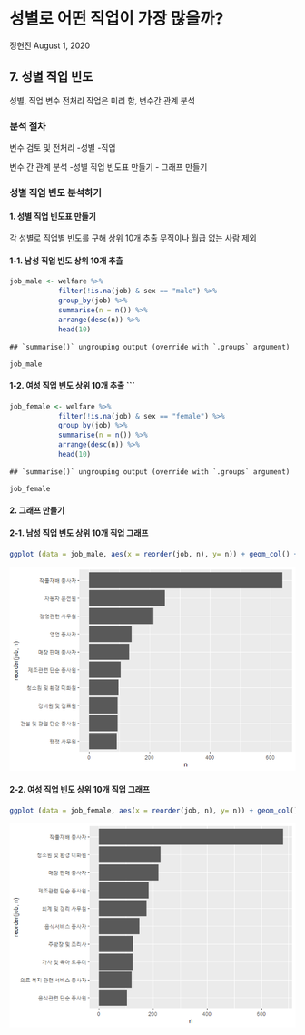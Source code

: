 성별로 어떤 직업이 가장 많을까?
================
정현진
August 1, 2020

## 7\. 성별 직업 빈도

성별, 직업 변수 전처리 작업은 미리 함, 변수간 관계 분석

### 분석 절차

변수 검토 및 전처리 -성별 -직업

변수 간 관계 분석 -성별 직업 빈도표 만들기 - 그래프 만들기

### 성별 직업 빈도 분석하기

#### 1\. 성별 직업 빈도표 만들기

각 성별로 직업별 빈도를 구해 상위 10개 추출 무직이나 월급 없는 사람 제외

#### 1-1. 남성 직업 빈도 상위 10개 추출

``` r
job_male <- welfare %>% 
            filter(!is.na(job) & sex == "male") %>%   
            group_by(job) %>% 
            summarise(n = n()) %>% 
            arrange(desc(n)) %>% 
            head(10)
```

    ## `summarise()` ungrouping output (override with `.groups` argument)

``` r
job_male
```

#### 1-2. 여성 직업 빈도 상위 10개 추출 \`\`\`

``` r
job_female <- welfare %>% 
            filter(!is.na(job) & sex == "female") %>%   
            group_by(job) %>% 
            summarise(n = n()) %>% 
            arrange(desc(n)) %>% 
            head(10)
```

    ## `summarise()` ungrouping output (override with `.groups` argument)

``` r
job_female
```

#### 2\. 그래프 만들기

#### 2-1. 남성 직업 빈도 상위 10개 직업 그래프

``` r
ggplot (data = job_male, aes(x = reorder(job, n), y= n)) + geom_col() + coord_flip()
```

![](welfare07_files/figure-gfm/unnamed-chunk-4-1.png)<!-- -->

#### 2-2. 여성 직업 빈도 상위 10개 직업 그래프

``` r
ggplot (data = job_female, aes(x = reorder(job, n), y= n)) + geom_col() + coord_flip()
```

![](welfare07_files/figure-gfm/unnamed-chunk-5-1.png)<!-- -->

